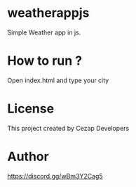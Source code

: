# weatherappjs
Simple Weather app in js.

# How to run ? 
Open index.html and type your city

# License
This project created by Cezap Developers

# Author
https://discord.gg/wBm3Y2Cag5
